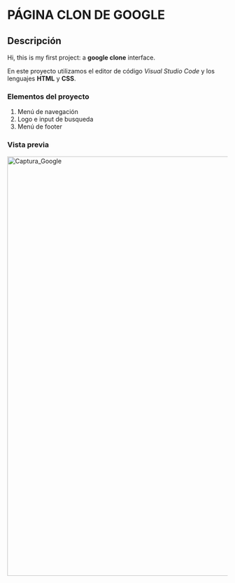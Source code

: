 # PÁGINA CLON DE GOOGLE
## Descripción
Hi, this is my first project: a **google clone** interface.

En este proyecto utilizamos el editor de código *Visual Studio Code* y los lenguajes **HTML** y **CSS**.

### Elementos del proyecto
<ol>
  <li>Menú de navegación</li>
  <li>Logo e input de busqueda</li>
  <li>Menú de footer</li>
</ol>

### Vista previa
<img width="960" alt="Captura_Google" src="https://github.com/Andiee-tech/google-clone/assets/123039598/e9dba806-1370-4486-9dc8-5bdc6a7a487b">



